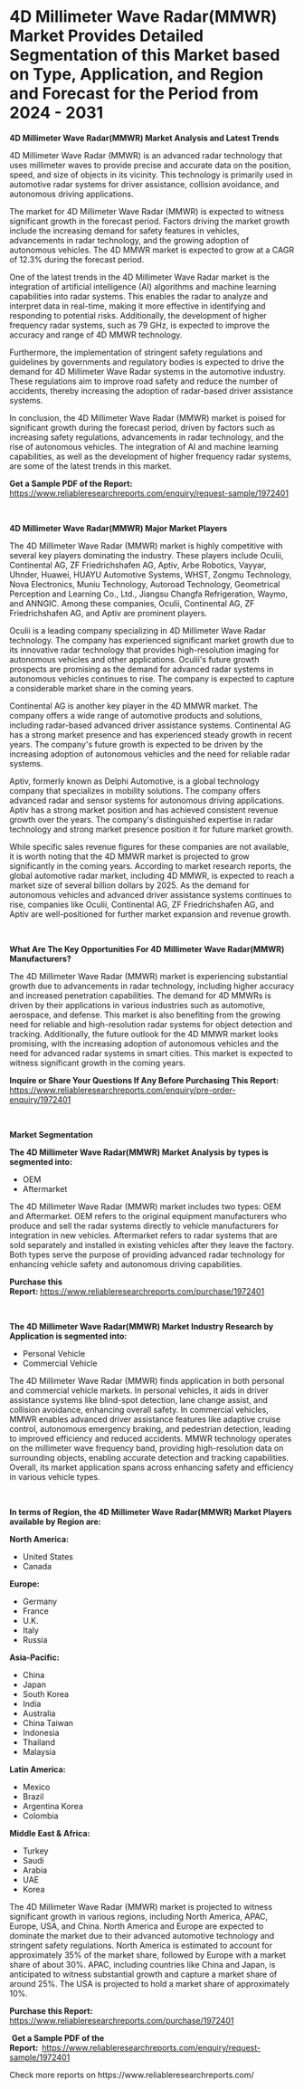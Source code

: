 <p><h1>4D Millimeter Wave Radar(MMWR) Market Provides Detailed Segmentation of this Market based on Type, Application, and Region and Forecast for the Period from 2024 - 2031</h1></p><p><strong>4D Millimeter Wave Radar(MMWR) Market Analysis and Latest Trends</strong></p>
<p><p>4D Millimeter Wave Radar (MMWR) is an advanced radar technology that uses millimeter waves to provide precise and accurate data on the position, speed, and size of objects in its vicinity. This technology is primarily used in automotive radar systems for driver assistance, collision avoidance, and autonomous driving applications.</p><p>The market for 4D Millimeter Wave Radar (MMWR) is expected to witness significant growth in the forecast period. Factors driving the market growth include the increasing demand for safety features in vehicles, advancements in radar technology, and the growing adoption of autonomous vehicles. The 4D MMWR market is expected to grow at a CAGR of 12.3% during the forecast period.</p><p>One of the latest trends in the 4D Millimeter Wave Radar market is the integration of artificial intelligence (AI) algorithms and machine learning capabilities into radar systems. This enables the radar to analyze and interpret data in real-time, making it more effective in identifying and responding to potential risks. Additionally, the development of higher frequency radar systems, such as 79 GHz, is expected to improve the accuracy and range of 4D MMWR technology.</p><p>Furthermore, the implementation of stringent safety regulations and guidelines by governments and regulatory bodies is expected to drive the demand for 4D Millimeter Wave Radar systems in the automotive industry. These regulations aim to improve road safety and reduce the number of accidents, thereby increasing the adoption of radar-based driver assistance systems.</p><p>In conclusion, the 4D Millimeter Wave Radar (MMWR) market is poised for significant growth during the forecast period, driven by factors such as increasing safety regulations, advancements in radar technology, and the rise of autonomous vehicles. The integration of AI and machine learning capabilities, as well as the development of higher frequency radar systems, are some of the latest trends in this market.</p></p>
<p><strong>Get a Sample PDF of the Report:&nbsp;</strong> <a href="https://www.reliableresearchreports.com/enquiry/request-sample/1972401">https://www.reliableresearchreports.com/enquiry/request-sample/1972401</a></p>
<p>&nbsp;</p>
<p><strong>4D Millimeter Wave Radar(MMWR) Major Market Players</strong></p>
<p><p>The 4D Millimeter Wave Radar (MMWR) market is highly competitive with several key players dominating the industry. These players include Oculii, Continental AG, ZF Friedrichshafen AG, Aptiv, Arbe Robotics, Vayyar, Uhnder, Huawei, HUAYU Automotive Systems, WHST, Zongmu Technology, Nova Electronics, Muniu Technology, Autoroad Technology, Geometrical Perception and Learning Co., Ltd., Jiangsu Changfa Refrigeration, Waymo, and ANNGIC. Among these companies, Oculii, Continental AG, ZF Friedrichshafen AG, and Aptiv are prominent players.</p><p>Oculii is a leading company specializing in 4D Millimeter Wave Radar technology. The company has experienced significant market growth due to its innovative radar technology that provides high-resolution imaging for autonomous vehicles and other applications. Oculii's future growth prospects are promising as the demand for advanced radar systems in autonomous vehicles continues to rise. The company is expected to capture a considerable market share in the coming years.</p><p>Continental AG is another key player in the 4D MMWR market. The company offers a wide range of automotive products and solutions, including radar-based advanced driver assistance systems. Continental AG has a strong market presence and has experienced steady growth in recent years. The company's future growth is expected to be driven by the increasing adoption of autonomous vehicles and the need for reliable radar systems.</p><p>Aptiv, formerly known as Delphi Automotive, is a global technology company that specializes in mobility solutions. The company offers advanced radar and sensor systems for autonomous driving applications. Aptiv has a strong market position and has achieved consistent revenue growth over the years. The company's distinguished expertise in radar technology and strong market presence position it for future market growth.</p><p>While specific sales revenue figures for these companies are not available, it is worth noting that the 4D MMWR market is projected to grow significantly in the coming years. According to market research reports, the global automotive radar market, including 4D MMWR, is expected to reach a market size of several billion dollars by 2025. As the demand for autonomous vehicles and advanced driver assistance systems continues to rise, companies like Oculii, Continental AG, ZF Friedrichshafen AG, and Aptiv are well-positioned for further market expansion and revenue growth.</p></p>
<p>&nbsp;</p>
<p><strong>What Are The Key Opportunities For 4D Millimeter Wave Radar(MMWR) Manufacturers?</strong></p>
<p><p>The 4D Millimeter Wave Radar (MMWR) market is experiencing substantial growth due to advancements in radar technology, including higher accuracy and increased penetration capabilities. The demand for 4D MMWRs is driven by their applications in various industries such as automotive, aerospace, and defense. This market is also benefiting from the growing need for reliable and high-resolution radar systems for object detection and tracking. Additionally, the future outlook for the 4D MMWR market looks promising, with the increasing adoption of autonomous vehicles and the need for advanced radar systems in smart cities. This market is expected to witness significant growth in the coming years.</p></p>
<p><strong>Inquire or Share Your Questions If Any Before Purchasing This Report:</strong> <a href="https://www.reliableresearchreports.com/enquiry/pre-order-enquiry/1972401">https://www.reliableresearchreports.com/enquiry/pre-order-enquiry/1972401</a></p>
<p>&nbsp;</p>
<p><strong>Market Segmentation</strong></p>
<p><strong>The 4D Millimeter Wave Radar(MMWR) Market Analysis by types is segmented into:</strong></p>
<p><ul><li>OEM</li><li>Aftermarket</li></ul></p>
<p><p>The 4D Millimeter Wave Radar (MMWR) market includes two types: OEM and Aftermarket. OEM refers to the original equipment manufacturers who produce and sell the radar systems directly to vehicle manufacturers for integration in new vehicles. Aftermarket refers to radar systems that are sold separately and installed in existing vehicles after they leave the factory. Both types serve the purpose of providing advanced radar technology for enhancing vehicle safety and autonomous driving capabilities.</p></p>
<p><strong>Purchase this Report:&nbsp;</strong><a href="https://www.reliableresearchreports.com/purchase/1972401">https://www.reliableresearchreports.com/purchase/1972401</a></p>
<p>&nbsp;</p>
<p><strong>The 4D Millimeter Wave Radar(MMWR) Market Industry Research by Application is segmented into:</strong></p>
<p><ul><li>Personal Vehicle</li><li>Commercial Vehicle</li></ul></p>
<p><p>The 4D Millimeter Wave Radar (MMWR) finds application in both personal and commercial vehicle markets. In personal vehicles, it aids in driver assistance systems like blind-spot detection, lane change assist, and collision avoidance, enhancing overall safety. In commercial vehicles, MMWR enables advanced driver assistance features like adaptive cruise control, autonomous emergency braking, and pedestrian detection, leading to improved efficiency and reduced accidents. MMWR technology operates on the millimeter wave frequency band, providing high-resolution data on surrounding objects, enabling accurate detection and tracking capabilities. Overall, its market application spans across enhancing safety and efficiency in various vehicle types.</p></p>
<p>&nbsp;</p>
<p><strong>In terms of Region, the 4D Millimeter Wave Radar(MMWR) Market Players available by Region are:</strong></p>
<p>
    <p> <strong> North America: </strong>
        <ul>
            <li>United States</li>
            <li>Canada</li>
        </ul>
        </p> 
    <p> <strong> Europe: </strong>
        <ul>
            <li>Germany</li>
            <li>France</li>
            <li>U.K.</li>
            <li>Italy</li>
            <li>Russia</li>
        </ul>
        </p> 
    <p> <strong> Asia-Pacific: </strong>
        <ul>
            <li>China</li>
            <li>Japan</li>
            <li>South Korea</li>
            <li>India</li>
            <li>Australia</li>
            <li>China Taiwan</li>
            <li>Indonesia</li>
            <li>Thailand</li>
            <li>Malaysia</li>
        </ul>
        </p> 
    <p> <strong> Latin America: </strong>
        <ul>
            <li>Mexico</li>
            <li>Brazil</li>
            <li>Argentina Korea</li>
            <li>Colombia</li>
        </ul>
        </p> 
    <p> <strong> Middle East & Africa: </strong>
        <ul>
            <li>Turkey</li>
            <li>Saudi</li>
            <li>Arabia</li>
            <li>UAE</li>
            <li>Korea</li>
        </ul>
    </p>
    </p>
<p><p>The 4D Millimeter Wave Radar (MMWR) market is projected to witness significant growth in various regions, including North America, APAC, Europe, USA, and China. North America and Europe are expected to dominate the market due to their advanced automotive technology and stringent safety regulations. North America is estimated to account for approximately 35% of the market share, followed by Europe with a market share of about 30%. APAC, including countries like China and Japan, is anticipated to witness substantial growth and capture a market share of around 25%. The USA is projected to hold a market share of approximately 10%.</p></p>
<p><strong>Purchase this Report: </strong><a href="https://www.reliableresearchreports.com/purchase/1972401">https://www.reliableresearchreports.com/purchase/1972401</a></p>
<p>&nbsp;<strong>Get a Sample PDF of the Report:&nbsp;&nbsp;</strong><a href="https://www.reliableresearchreports.com/enquiry/request-sample/1972401">https://www.reliableresearchreports.com/enquiry/request-sample/1972401</a></p>
<p><strong></strong></p>
<p>Check more reports on https://www.reliableresearchreports.com/</p>